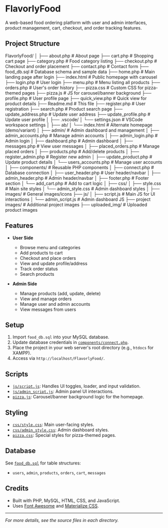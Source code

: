 # FlavorlyFood

A web-based food ordering platform with user and admin interfaces, product management, cart, checkout, and order tracking features.

## Project Structure
FlavorlyFood/ │ ├── about.php # About page ├── cart.php # Shopping cart page ├── category.php # Food category listing ├── checkout.php # Checkout and order placement ├── contact.php # Contact form ├── food_db.sql # Database schema and sample data ├── home.php # Main landing page after login ├── index.html # Public homepage with carousel ├── login.php # User login ├── menu.php # Menu listing all products ├── orders.php # User's order history ├── pizza.css # Custom CSS for pizza-themed pages ├── pizza.js # JS for carousel/banner background ├── profile.php # User profile page ├── quick_view.php # Quick view for product details ├── Readme.md # This file ├── register.php # User registration ├── search.php # Product search page ├── update_address.php # Update user address ├── update_profile.php # Update user profile │ ├── .vscode/ │ └── settings.json # VSCode workspace settings │ ├── ab/ │ └── index.html # Alternate homepage (demo/variant) │ ├── admin/ # Admin dashboard and management │ ├── admin_accounts.php # Manage admin accounts │ ├── admin_login.php # Admin login │ ├── dashboard.php # Admin dashboard │ ├── messages.php # View user messages │ ├── placed_orders.php # Manage placed orders │ ├── products.php # Add/delete products │ ├── register_admin.php # Register new admin │ ├── update_product.php # Update product details │ └── users_accounts.php # Manage user accounts │ ├── components/ # Reusable PHP components │ ├── connect.php # Database connection │ ├── user_header.php # User header/navbar │ ├── admin_header.php # Admin header/navbar │ ├── footer.php # Footer section │ └── add_cart.php # Add to cart logic │ ├── css/ │ ├── style.css # Main site styles │ └── admin_style.css # Admin dashboard styles │ ├── images/ # General images/icons ├── js/ │ ├── script.js # Main JS for UI interactions │ └── admin_script.js # Admin dashboard JS ├── project images/ # Additional project images ├── uploaded_img/ # Uploaded product images

## Features

- **User Side**
  - Browse menu and categories
  - Add products to cart
  - Checkout and place orders
  - View and update profile/address
  - Track order status
  - Search products

- **Admin Side**
  - Manage products (add, update, delete)
  - View and manage orders
  - Manage user and admin accounts
  - View messages from users

## Setup

1. Import `food_db.sql` into your MySQL database.
2. Update database credentials in [`components/connect.php`](components/connect.php).
3. Place the project in your web server's root directory (e.g., `htdocs` for XAMPP).
4. Access via `http://localhost/FlavorlyFood/`.

## Scripts

- [`js/script.js`](js/script.js): Handles UI toggles, loader, and input validation.
- [`js/admin_script.js`](js/admin_script.js): Admin panel UI interactions.
- [`pizza.js`](pizza.js): Carousel/banner background logic for the homepage.

## Styling

- [`css/style.css`](css/style.css): Main user-facing styles.
- [`css/admin_style.css`](css/admin_style.css): Admin dashboard styles.
- [`pizza.css`](pizza.css): Special styles for pizza-themed pages.

## Database

See [`food_db.sql`](food_db.sql) for table structures:
- `users`, `admin`, `products`, `orders`, `cart`, `messages`

## Credits

- Built with PHP, MySQL, HTML, CSS, and JavaScript.
- Uses [Font Awesome](https://fontawesome.com/) and [Materialize CSS](https://materializecss.com/).

---

*For more details, see the source files in each directory.*
